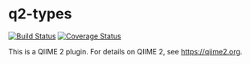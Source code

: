 # q2-types

[![Build Status](https://travis-ci.org/qiime2/q2-types.svg?branch=master)](https://travis-ci.org/qiime2/q2-types)
[![Coverage Status](https://coveralls.io/repos/github/qiime2/q2-types/badge.svg?branch=master)](https://coveralls.io/github/qiime2/q2-types?branch=master)

This is a QIIME 2 plugin. For details on QIIME 2, see https://qiime2.org.
